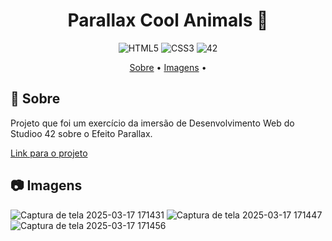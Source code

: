 <h1 align="center" style="font-weight: bold;">Parallax Cool Animals 🐶</h1>

<div style="text-align: center;">
  <img src="https://img.shields.io/badge/html5-%23E34F26.svg?style=for-the-badge&logo=html5&logoColor=white" alt="HTML5">
  <img src="https://img.shields.io/badge/css3-%231572B6.svg?style=for-the-badge&logo=css3&logoColor=white" alt="CSS3">
  <img src="https://img.shields.io/badge/-42-black?style=for-the-badge&logo=42&logoColor=white" alt="42">
</div> 

<p align="center">
 <a href="#about">Sobre</a> • 
 <a href="#started">Imagens</a> • 
</p>


<h2 id="started">📌 Sobre</h2>

Projeto que foi um exercício da imersão de Desenvolvimento Web do Studioo 42 sobre o Efeito Parallax.

 
<a href="https://parallax-29tmwf02c-diane-kaori-tairas-projects.vercel.app" target="_blank">Link para o projeto</a>

<h2 id="started">📷 Imagens</h2>

![Captura de tela 2025-03-17 171431](https://github.com/user-attachments/assets/fc6bc0b4-ce64-4ac8-8884-4de225a70eb6)
![Captura de tela 2025-03-17 171447](https://github.com/user-attachments/assets/355a1af9-3080-4efc-9304-ff4a1e125c8e)
![Captura de tela 2025-03-17 171456](https://github.com/user-attachments/assets/307890d0-f1b8-4d28-ab73-b530508c90bf)




